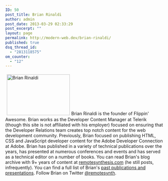 ```yaml
---
ID: 50
post_title: Brian Rinaldi
author: admin
post_date: 2013-03-29 02:33:29
post_excerpt: ""
layout: page
permalink: http://modern-web.dev/brian-rinaldi/
published: true
dsq_thread_id:
  - "2813118575"
om_counter:
  - "12"
---
```

[<img class="alignleft size-medium wp-image-51" style="margin: 5px" alt="Brian Rinaldi" src="http://flippinawesome.org/wp-content/uploads/2013/03/275490_652768114_815882672_n-1-200x130.jpg" width="200" height="130" />][1]Brian Rinaldi is the founder of Flippin' Awesome. Brian works as the Developer Content Manager at Telerik (though this site is not affiliated with his employer) focused on ensuring that the Developer Relations team creates top notch content for the web development community. Previously, Brian focused on publishing HTML, CSS and JavaScript developer content for the Adobe Developer Connection at Adobe. Brian has published in a variety of technical publications over the years, has presented at numerous conferences and events and has served as a technical editor on a number of books. You can read Brian's blog archive with 9+ years of content at <a href="http://www.remotesynthesis.com/" target="_blank">remotesynthesis.com</a> (he still posts, infrequently). You can find a full list of Brian's [past publications and presentations][2]. Follow Brian on Twitter <a href="http://twitter.com/remotesynth" target="_blank">@remotesynth</a>.

 [1]: http://flippinawesome.org/wp-content/uploads/2013/03/275490_652768114_815882672_n-1.jpg
 [2]: http://remotesynthesis.com/page.cfm/publications